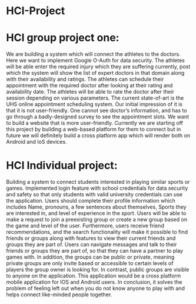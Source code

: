 # HCI-Project
# HCI group project one:
We are building a system which will connect the athletes to the doctors.
Here we want to implement Google O-Auth for data security. The athletes will be able enter the required injury which they are suffering currently, post which the system will show the list of expert doctors in that domain along with their availability and ratings. The athletes can schedule their appointment with the required doctor after looking at their rating and availability date. The athletes will be able to rate the doctor after their session depending on various parameters.
The current state-of-art is the UHS online appointment scheduling system. Our initial impression of it is that it is not user-friendly. One cannot see doctor’s information, and has to go through a badly-designed survey to see the appointment slots. We want to build a website that is more user-friendly.
Currently we are starting off this project by building a web-based platform for them to connect but in future we will definitely build a cross platform app which will render both on Android and IoS devices.

# HCI Individual project:
Building a system to connect students interested in playing similar sports or games. Implemented login feature with school credentials for data security and safety so that only students with valid university credentials can use the application. Users should complete their profile information which includes Name, pronouns, a few sentences about themselves, Sports they are interested in, and level of experience in the sport. Users will be able to make a request to join a preexisting group or create a new group based on the game and level of the user. Furthermore, users receive friend recommendations, and the search functionality will make it possible to find friends or groups along with features to view their current friends and groups they are part of. Users can navigate messages and talk to their friends or groups they are part of, so that they can have a partner to play games with. In addition, the groups can be public or private, meaning private groups are only invite based or accessible to certain levels of players the group owner is looking for. In contrast, public groups are visible to anyone on the application. This application would be a cross platform mobile application for IOS and Android users. In conclusion, it solves the problem of feeling left out when you do not know anyone to play with and helps connect like-minded people together.
